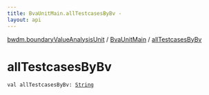 ```yaml
---
title: BvaUnitMain.allTestcasesByBv - 
layout: api
---
```


<div class='api-docs-breadcrumbs'><a href="../index.html">bwdm.boundaryValueAnalysisUnit</a> / <a href="index.html">BvaUnitMain</a> / <a href="./all-testcases-by-bv.html">allTestcasesByBv</a></div>

# allTestcasesByBv

<div class="signature"><code><span class="keyword">val </span><span class="identifier">allTestcasesByBv</span><span class="symbol">: </span><a href="https://kotlinlang.org/api/latest/jvm/stdlib/kotlin/-string/index.html"><span class="identifier">String</span></a></code></div>
